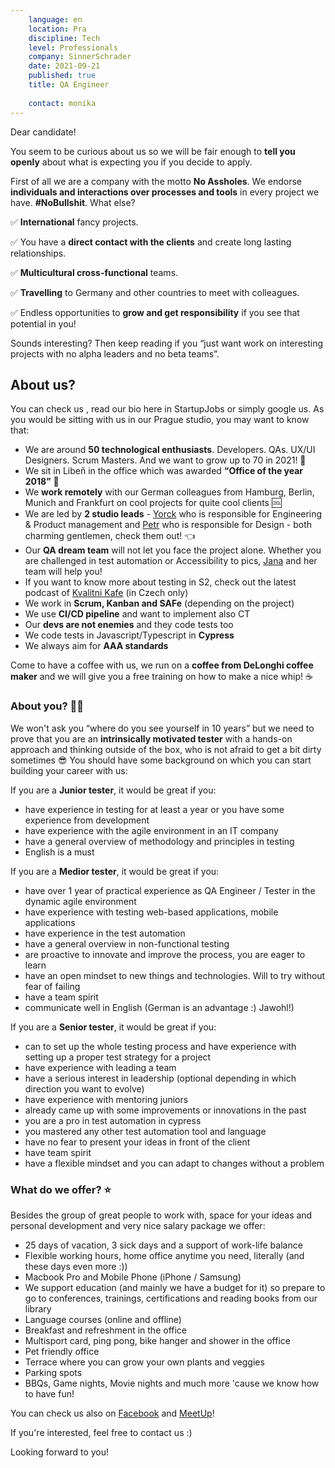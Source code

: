 ```yaml
---
    language: en
    location: Pra
    discipline: Tech
    level: Professionals
    company: SinnerSchrader
    date: 2021-09-21
    published: true
    title: QA Engineer
     
    contact: monika
---
```


Dear candidate!

You seem to be curious about us so we will be fair enough to **tell you openly** about what is expecting you if you decide to apply.

First of all we are a company with the motto **No Assholes**. We endorse **individuals and interactions over processes and tools** in every project we have. **#NoBullshit**. What else?

✅ **International** fancy projects.

✅ You have a **direct contact with the clients** and create long lasting relationships.

✅ **Multicultural cross-functional** teams.

✅ **Travelling** to Germany and other countries to meet with colleagues.

✅ Endless opportunities to **grow and get responsibility** if you see that potential in you!

Sounds interesting? Then keep reading if you “just want work on interesting projects with no alpha leaders and no beta teams”.

## About us?

You can check us <on www.sinnerschrader.com>, read our bio here in StartupJobs or simply google us. As you would be sitting with us in our Prague studio, you may want to know that:

- We are around **50 technological enthusiasts**. Developers. QAs. UX/UI Designers. Scrum Masters. And we want to grow up to 70 in 2021! 🎉
- We sit in Libeň in the office which was awarded **“Office of the year 2018”** 🥇
- We **work remotely** with our German colleagues from Hamburg, Berlin, Munich and Frankfurt on cool projects for quite cool clients 🆒
- We are led by **2 studio leads** - [Yorck](https://www.linkedin.com/in/yorck-burneleit/) who is responsible for Engineering & Product management and [Petr](https://www.linkedin.com/in/petrparkanjanda/) who is responsible for Design - both charming gentlemen, check them out! 👈
- Our **QA dream team** will not let you face the project alone. Whether you are challenged in test automation or Accessibility to pics, [Jana](https://www.linkedin.com/in/jana-vesel%C3%A1-prague/) and her team will help you!
- If you want to know more about testing in S2, check out the latest podcast of [Kvalitni Kafe](https://www.youtube.com/watch?v=lGg66vcEUiI) (in Czech only)
- We work in **Scrum, Kanban and SAFe** (depending on the project)
- We use **CI/CD pipeline** and want to implement also CT
- Our **devs are not enemies** and they code tests too
-	We code tests in Javascript/Typescript in **Cypress**
-	We always aim for **AAA standards**

Come to have a coffee with us, we run on a **coffee from DeLonghi coffee maker** and we will give you a free training on how to make a nice whip! ☕

### About you? 🧑‍🚀

We won't ask you “where do you see yourself in 10 years” but we need to prove that you are an **intrinsically motivated tester** with a hands-on approach and thinking outside of the box, who is not afraid to get a bit dirty sometimes 😎 You should have some background on which you can start building your career with us:

If you are a **Junior tester**, it would be great if you:
-	have experience in testing for at least a year or you have some experience from development
-	have experience with the agile environment in an IT company
-	have a general overview of methodology and principles in testing
-	English is a must

If you are a **Medior tester**, it would be great if you:
-	have over 1 year of practical experience as QA Engineer / Tester in the dynamic agile environment
-	have experience with testing web-based applications, mobile applications
-	have experience in the test automation  
-	have a general overview in non-functional testing
-	are proactive to innovate and improve the process, you are eager to learn
-	have an open mindset to new things and technologies. Will to try without fear of failing
-	have a team spirit
-	communicate well in English (German is an advantage :) Jawohl!)

If you are a **Senior tester**, it would be great if you:
-	can to set up the whole testing process and have experience with setting up a proper test strategy for a project
-	have experience with leading a team
-	have a serious interest in leadership (optional depending in which direction you want to evolve)
-	have experience with mentoring juniors
-	already came up with some improvements or innovations in the past
-	you are a pro in test automation in cypress
-	you mastered any other test automation tool and language
-	have no fear to present your ideas in front of the client
-	have team spirit
-	have a flexible mindset and you can adapt to changes without a problem

### What do we offer? ⭐

Besides the group of great people to work with, space for your ideas and personal development and very nice salary package we offer:

- 25 days of vacation, 3 sick days and a support of work-life balance
- Flexible working hours, home office anytime you need, literally (and these days even more :))
- Macbook Pro and Mobile Phone (iPhone / Samsung)
- We support education (and mainly we have a budget for it) so prepare to go to conferences, trainings, certifications and reading books from our library
- Language courses (online and offline)
- Breakfast and refreshment in the office
- Multisport card, ping pong, bike hanger and shower in the office
- Pet friendly office
- Terrace where you can grow your own plants and veggies
- Parking spots
- BBQs, Game nights, Movie nights and much more 'cause we know how to have fun!

You can check us also on [Facebook](https://www.facebook.com/S2Prague/) and [MeetUp](https://www.meetup.com/S2talks/)!

If you're interested, feel free to contact us :)

Looking forward to you!  
